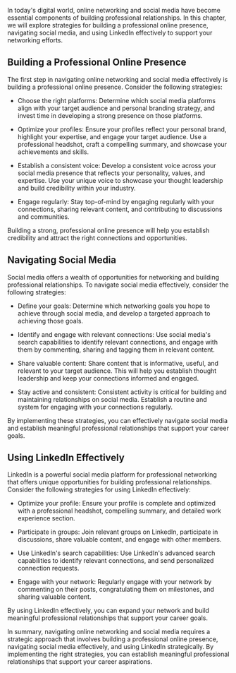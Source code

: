 
In today's digital world, online networking and social media have become essential components of building professional relationships. In this chapter, we will explore strategies for building a professional online presence, navigating social media, and using LinkedIn effectively to support your networking efforts.

Building a Professional Online Presence
---------------------------------------

The first step in navigating online networking and social media effectively is building a professional online presence. Consider the following strategies:

* Choose the right platforms: Determine which social media platforms align with your target audience and personal branding strategy, and invest time in developing a strong presence on those platforms.

* Optimize your profiles: Ensure your profiles reflect your personal brand, highlight your expertise, and engage your target audience. Use a professional headshot, craft a compelling summary, and showcase your achievements and skills.

* Establish a consistent voice: Develop a consistent voice across your social media presence that reflects your personality, values, and expertise. Use your unique voice to showcase your thought leadership and build credibility within your industry.

* Engage regularly: Stay top-of-mind by engaging regularly with your connections, sharing relevant content, and contributing to discussions and communities.

Building a strong, professional online presence will help you establish credibility and attract the right connections and opportunities.

Navigating Social Media
-----------------------

Social media offers a wealth of opportunities for networking and building professional relationships. To navigate social media effectively, consider the following strategies:

* Define your goals: Determine which networking goals you hope to achieve through social media, and develop a targeted approach to achieving those goals.

* Identify and engage with relevant connections: Use social media's search capabilities to identify relevant connections, and engage with them by commenting, sharing and tagging them in relevant content.

* Share valuable content: Share content that is informative, useful, and relevant to your target audience. This will help you establish thought leadership and keep your connections informed and engaged.

* Stay active and consistent: Consistent activity is critical for building and maintaining relationships on social media. Establish a routine and system for engaging with your connections regularly.

By implementing these strategies, you can effectively navigate social media and establish meaningful professional relationships that support your career goals.

Using LinkedIn Effectively
--------------------------

LinkedIn is a powerful social media platform for professional networking that offers unique opportunities for building professional relationships. Consider the following strategies for using LinkedIn effectively:

* Optimize your profile: Ensure your profile is complete and optimized with a professional headshot, compelling summary, and detailed work experience section.

* Participate in groups: Join relevant groups on LinkedIn, participate in discussions, share valuable content, and engage with other members.

* Use LinkedIn's search capabilities: Use LinkedIn's advanced search capabilities to identify relevant connections, and send personalized connection requests.

* Engage with your network: Regularly engage with your network by commenting on their posts, congratulating them on milestones, and sharing valuable content.

By using LinkedIn effectively, you can expand your network and build meaningful professional relationships that support your career goals.

In summary, navigating online networking and social media requires a strategic approach that involves building a professional online presence, navigating social media effectively, and using LinkedIn strategically. By implementing the right strategies, you can establish meaningful professional relationships that support your career aspirations.
